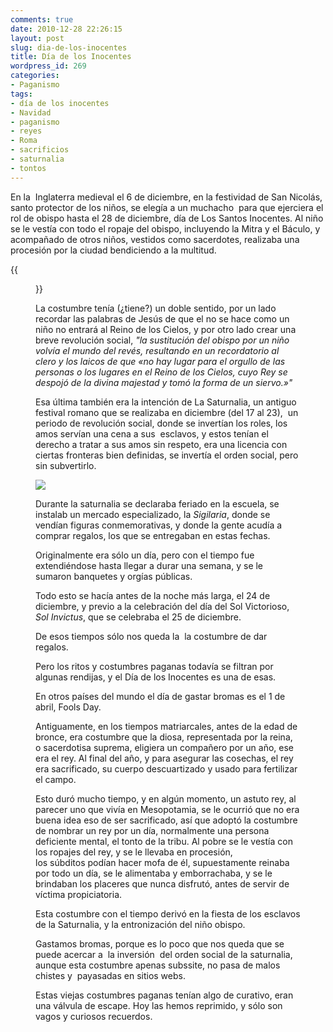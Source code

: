 ```yaml
---
comments: true
date: 2010-12-28 22:26:15
layout: post
slug: dia-de-los-inocentes
title: Día de los Inocentes
wordpress_id: 269
categories:
- Paganismo
tags:
- día de los inocentes
- Navidad
- paganismo
- reyes
- Roma
- sacrificios
- saturnalia
- tontos
---
```


En la  Inglaterra medieval el 6 de diciembre, en la festividad de San Nicolás, santo protector de los niños, se elegía a un muchacho  para que ejerciera el rol de obispo hasta el 28 de diciembre, día de Los Santos Inocentes. Al niño se le vestía con todo el ropaje del obispo, incluyendo la Mitra y el Báculo, y acompañado de otros niños, vestidos como sacerdotes, realizaba una procesión por la ciudad bendiciendo a la multitud.

{{<figure src="/images/2010/12/Boy_bishop-300x285.jpg" caption="La costumbre al parecer ha tenido un resurgimiento en Europa, de acuerdo a [la página en wikipedia](https://es.wikipedia.org/wiki/Niño_obispo).">}}

La costumbre tenía (¿tiene?) un doble sentido, por un lado recordar las palabras de Jesús de que el no se hace como un niño no entrará al Reino de los Cielos, y por otro lado crear una breve revolución social, _"la sustitución del obispo por un niño volvía el mundo del revés, resultando en un recordatorio al clero y los laicos de que «no hay lugar para el orgullo de las personas o los lugares en el Reino de los Cielos, cuyo Rey se despojó de la divina majestad y tomó la forma de un siervo.»"_

Esa última también era la intención de La Saturnalia, un antiguo festival romano que se realizaba en diciembre (del 17 al 23),  un periodo de revolución social, donde se invertían los roles, los amos servían una cena a sus  esclavos, y estos tenían el derecho a tratar a sus amos sin respeto, era una licencia con ciertas fronteras bien definidas, se invertía el orden social, pero sin subvertirlo.

![](/images/2010/12/saturnalia_08.jpg)

Durante la saturnalia se declaraba feriado en la escuela, se instalab un mercado especializado, la _Sigilaria_, donde se vendían figuras conmemorativas, y donde la gente acudía a comprar regalos, los que se entregaban en estas fechas.

Originalmente era sólo un día, pero con el tiempo fue extendiéndose hasta llegar a durar una semana, y se le sumaron banquetes y orgías públicas.

Todo esto se hacía antes de la noche más larga, el 24 de diciembre, y previo a la celebración del día del Sol Victorioso, _Sol Invictus_, que se celebraba el 25 de diciembre.

De esos tiempos sólo nos queda la  la costumbre de dar regalos.

Pero los ritos y costumbres paganas todavía se filtran por algunas rendijas, y el Día de los Inocentes es una de esas.

En otros países del mundo el día de gastar bromas es el 1 de abril, Fools Day.

Antiguamente, en los tiempos matriarcales, antes de la edad de bronce, era costumbre que la diosa, representada por la reina, o sacerdotisa suprema, eligiera un compañero por un año, ese era el rey. Al final del año, y para asegurar las cosechas, el rey era sacrificado, su cuerpo descuartizado y usado para fertilizar el campo.

Esto duró mucho tiempo, y en algún momento, un astuto rey, al parecer uno que vivía en Mesopotamia, se le ocurrió que no era buena idea eso de ser sacrificado, así que adoptó la costumbre de nombrar un rey por un día, normalmente una persona deficiente mental, el tonto de la tribu. Al pobre se le vestía con los ropajes del rey, y se le llevaba en procesión, los súbditos podían hacer mofa de él, supuestamente reinaba por todo un día, se le alimentaba y emborrachaba, y se le brindaban los placeres que nunca disfrutó, antes de servir de víctima propiciatoria.

Esta costumbre con el tiempo derivó en la fiesta de los esclavos de la Saturnalia, y la entronización del niño obispo.

Gastamos bromas, porque es lo poco que nos queda que se puede acercar a  la inversión  del orden social de la saturnalia, aunque esta costumbre apenas subssite, no pasa de malos chistes y  payasadas en sitios webs.

Estas viejas costumbres paganas tenían algo de curativo, eran una válvula de escape. Hoy las hemos reprimido, y sólo son vagos y curiosos recuerdos.
